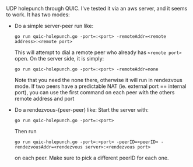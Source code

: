 UDP holepunch through QUIC. I've tested it via an aws server, and it seems to work.
It has two modes:
- Do a simple server-peer run like:

  `go run quic-holepunch.go -port=:<port> -remoteAddr=<remote address>:<remote port>`
  
  This will attempt to dial a remote peer who already has `<remote port>` open. On the server side, it is simply:
  
  `go run quic-holepunch.go -port=:<port> -remoteAddr=none`
  
  Note that you need the none there, otherwise it will run in rendezvous mode. If two peers have a predictable NAT (ie. external port == internal port), you can use the first command on each peer with the others remote address and port
- Do a rendezvous-(peer-peer) like:
  Start the server with:
  
  `go run quic-holepunch.go -port=:<port>`
  
  Then run
  
  `go run quic-holepunch.go -port=:<port> -peerID=<peerID> -rendezvousAddr=<rendezvous server>:<rendezvous port>`
  
  on each peer. Make sure to pick a different peerID for each one.
